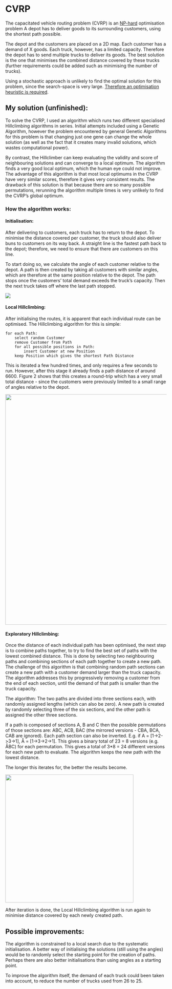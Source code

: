 # CVRP

The capacitated vehicle routing problem (CVRP) is an [NP-hard](https://en.wikipedia.org/wiki/NP-hardness) optimisation problem A depot has to deliver goods to its surrounding customers, using the shortest path possible.

The depot and the customers are placed on a 2D map. Each customer has a demand of X goods. Each truck, however, has a limited capacity. Therefore the depot has to send multiple trucks to deliver its goods. The best solution is the one that minimises the combined distance covered by these trucks (further requirements could be added such as minimising the number of trucks).

Using a stochastic approach is unlikely to find the optimal solution for this problem, since the search-space is very large. [Therefore an optimisation heuristic is required](https://en.wikipedia.org/wiki/Heuristic_(computer_science)).

## My solution (unfinished):

To solve the CVRP, I used an algorithm which runs two different specialised Hillclimbing algorithms in series. Initial attempts included using a Genetic Algorithm, however the problem encountered by general Genetic Algorithms for this problem is that changing just one gene can change the whole solution (as well as the fact that it creates many invalid solutions, which wastes computational power).

By contrast, the Hillclimber can keep evaluating the validity and score of neighbouring solutions and can converge to a local optimum.
The algorithm finds a very good local optimum, which the human eye could not improve. The advantage of this algorithm is that most local optimums in the CVRP have very similar scores, therefore it gives very consistent results. The drawback of this solution is that because there are so many possible permutations, rerunning the algorithm multiple times is very unlikely to find the CVRP’s global optimum.


### How the algorithm works:

#### Initialisation:

After delivering to customers, each truck has to return to the depot. To minimise the distance covered per customer, the truck should also deliver buns to customers on its way back. A straight line is the fastest path back to the depot; therefore, we need to ensure that there are customers on this line.

To start doing so, we calculate the angle of each customer relative to the depot. A path is then created by taking all customers with similar angles, which are therefore at the same position relative to the depot. The path stops once the customers’ total demand exceeds the truck’s capacity. Then the next truck takes off where the last path stopped.

<img src="https://github.com/JulianFerry/CVRP-/blob/master/images/initiateSolutions.png">

#### Local Hillclimbing:

After initialising the routes, it is apparent that each individual route can be optimised. The Hillclimbing algorithm for this is simple:
```
for each Path:
    select random Customer
    remove Customer from Path
    for all possible positions in Path:
        insert Customer at new Position
    keep Position which gives the shortest Path Distance
 ```
    
This is iterated a few hundred times, and only requires a few seconds to run.
However, after this stage it already finds a path distance of around 6600.
Figure 2 shows that this creates a round-trip which has a very small total distance - since the customers were previously limited to a small range of angles relative to the depot.

<img src="https://github.com/JulianFerry/CVRP-/blob/master/images/localHillclimbing.png" width="720px">

#### Exploratory Hillclimbing:

Once the distance of each individual path has been optimised, the next step is to combine paths together, to try to find the best set of paths with the lowest combined distance. This is done by selecting two neighbouring paths and combining sections of each path together to create a new path. The challenge of this algorithm is that combining random path sections can create a new path with a customer demand larger than the truck capacity. The algorithm addresses this by progressively removing a customer from the end of each section, until the demand of that path is smaller than the truck capacity.

The algorithm: The two paths are divided into three sections each, with randomly assigned lengths (which can also be zero). A new path is created by randomly selecting three of the six sections, and the other path is assigned the other three sections.

If a path is composed of sections A, B and C then the possible permutations of those sections are: ABC, ACB, BAC (the mirrored versions - CBA, BCA, CAB are ignored). Each path section can also be inverted. E.g. if A = [1->2->3->1], Å = [1->3->2->1]. This gives a binary total of 23 = 8 versions (e.g. ÅBC) for each permutation. This gives a total of 3*8 = 24 different versions for each new path to evaluate. The algorithm keeps the new path with the lowest distance.

The longer this iterates for, the better the results become.

<img src="https://github.com/JulianFerry/CVRP-/blob/master/images/exploratoryHillclimbing.png" width="400px">

After iteration is done, the Local Hillclimbing algorithm is run again to minimise distance covered by each newly created path.

## Possible improvements:

The algorithm is constrained to a local search due to the systematic initialisation. A better way of initialising the solutions (still using the angles) would be to randomly select the starting point for the creation of paths. Perhaps there are also better initialisations than using angles as a starting point.

To improve the algorithm itself, the demand of each truck could been taken into account, to reduce the number of trucks used from 26 to 25.
